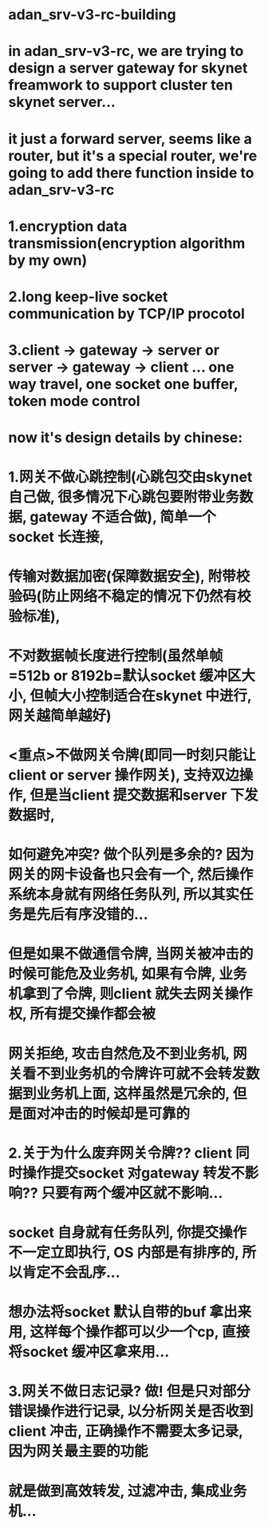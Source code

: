 # adan_srv-v3-rc-building
# in adan_srv-v3-rc, we are trying to design a server gateway for skynet freamwork to support cluster ten skynet server...
# it just a forward server, seems like a router, but it's a special router, we're going to add there function inside to adan_srv-v3-rc
# 1.encryption data transmission(encryption algorithm by my own)
# 2.long keep-live socket communication by TCP/IP procotol
# 3.client -> gateway -> server or server -> gateway -> client ... one way travel, one socket one buffer, token mode control 
#
# now it's design details by chinese:
# 1.网关不做心跳控制(心跳包交由skynet 自己做, 很多情况下心跳包要附带业务数据, gateway 不适合做), 简单一个socket 长连接, 
# 传输对数据加密(保障数据安全), 附带校验码(防止网络不稳定的情况下仍然有校验标准), 
# 不对数据帧长度进行控制(虽然单帧=512b or 8192b=默认socket 缓冲区大小, 但帧大小控制适合在skynet 中进行, 网关越简单越好) 
# <重点>不做网关令牌(即同一时刻只能让client or server 操作网关), 支持双边操作, 但是当client 提交数据和server 下发数据时,
# 如何避免冲突? 做个队列是多余的? 因为网关的网卡设备也只会有一个, 然后操作系统本身就有网络任务队列, 所以其实任务是先后有序没错的...
# 但是如果不做通信令牌, 当网关被冲击的时候可能危及业务机, 如果有令牌, 业务机拿到了令牌, 则client 就失去网关操作权, 所有提交操作都会被
# 网关拒绝, 攻击自然危及不到业务机, 网关看不到业务机的令牌许可就不会转发数据到业务机上面, 这样虽然是冗余的, 但是面对冲击的时候却是可靠的
# 
#
# 2.关于为什么废弃网关令牌?? client 同时操作提交socket 对gateway 转发不影响?? 只要有两个缓冲区就不影响...
# socket 自身就有任务队列, 你提交操作不一定立即执行, OS 内部是有排序的, 所以肯定不会乱序...
# 想办法将socket 默认自带的buf 拿出来用, 这样每个操作都可以少一个cp, 直接将socket 缓冲区拿来用...
#
#
# 3.网关不做日志记录? 做! 但是只对部分错误操作进行记录, 以分析网关是否收到client 冲击, 正确操作不需要太多记录, 因为网关最主要的功能
# 就是做到高效转发, 过滤冲击, 集成业务机...
